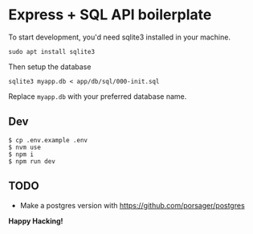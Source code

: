 # Express + SQL API boilerplate

To start development, you'd need sqlite3 installed in your machine.

```
sudo apt install sqlite3
```

Then setup the database

```
sqlite3 myapp.db < app/db/sql/000-init.sql
```

Replace `myapp.db` with your preferred database name.

## Dev

```
$ cp .env.example .env
$ nvm use
$ npm i
$ npm run dev
```

## TODO

- Make a postgres version with https://github.com/porsager/postgres

**Happy Hacking!**
